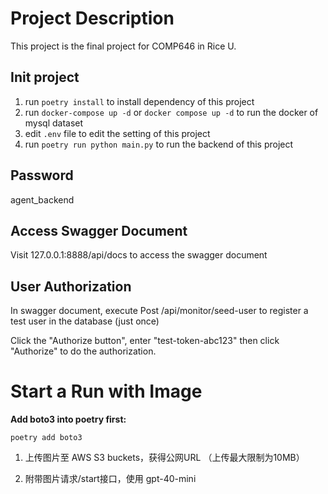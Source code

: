 # Project Description
This project is the final project for COMP646 in Rice U.


## Init project
1. run `poetry install` to install dependency of this project
2. run `docker-compose up -d` or `docker compose up -d` to run the docker of mysql dataset
3. edit `.env` file to edit the setting of this project
4. run `poetry run python main.py` to run the backend of this project

## Password
agent_backend

## Access Swagger Document
Visit 127.0.0.1:8888/api/docs to access the swagger document

## User Authorization
In swagger document, execute Post /api/monitor/seed-user to register a test user in the database (just once)

Click the "Authorize button", enter "test-token-abc123" then click "Authorize" to do the authorization.



# Start a Run with Image

**Add boto3 into poetry first:**

``poetry add boto3``



1. 上传图片至 AWS S3 buckets，获得公网URL （上传最大限制为10MB）



2. 附带图片请求/start接口，使用 gpt-40-mini
